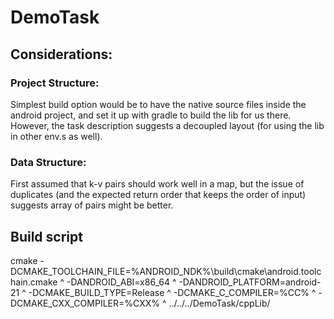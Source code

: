 # DemoTask

## Considerations:
### Project Structure:
Simplest build option would be to have the native source files inside the android project, and set it up with gradle to build the lib for us there.
However, the task description suggests a decoupled layout (for using the lib in other env.s as well). 
### Data Structure:
First assumed that k-v pairs should work well in a map, but the issue of duplicates (and the expected return order that keeps the order of input) suggests array of pairs might be better.
## Build script
cmake -DCMAKE_TOOLCHAIN_FILE=%ANDROID_NDK%\build\cmake\android.toolchain.cmake ^ -DANDROID_ABI=x86_64 ^ -DANDROID_PLATFORM=android-21 ^ -DCMAKE_BUILD_TYPE=Release ^ -DCMAKE_C_COMPILER=%CC% ^ -DCMAKE_CXX_COMPILER=%CXX% ^ ../../../DemoTask/cppLib/